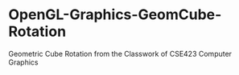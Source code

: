 # OpenGL-Graphics-GeomCube-Rotation
Geometric Cube Rotation from the Classwork of CSE423 Computer Graphics
